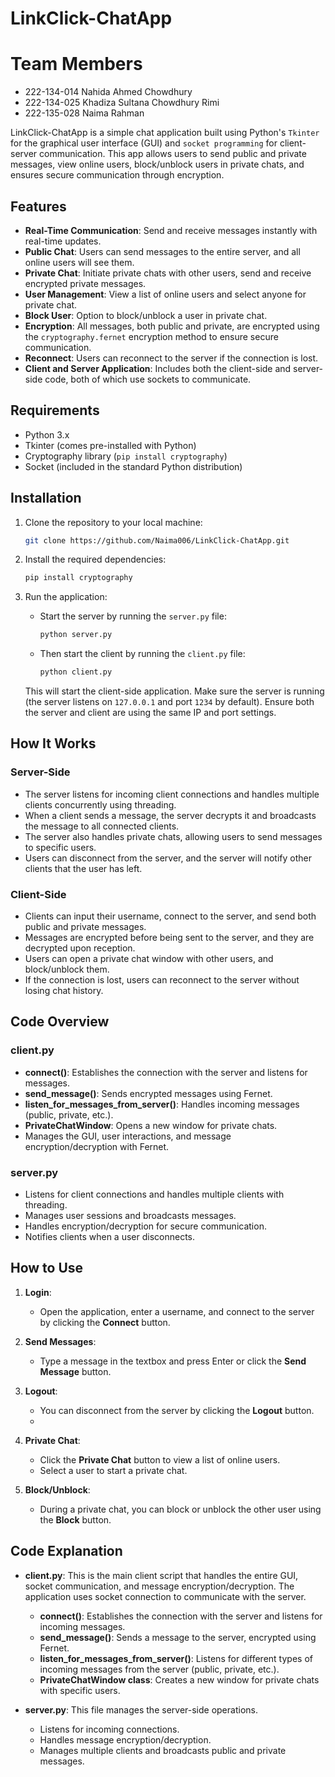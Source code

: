 # LinkClick-ChatApp

# Team Members
- 222-134-014 Nahida Ahmed Chowdhury
- 222-134-025 Khadiza Sultana Chowdhury Rimi
- 222-135-028 Naima Rahman 

LinkClick-ChatApp is a simple chat application built using Python's `Tkinter` for the graphical user interface (GUI) and `socket programming` for client-server communication. This app allows users to send public and private messages, view online users, block/unblock users in private chats, and ensures secure communication through encryption.

## Features
- **Real-Time Communication**: Send and receive messages instantly with real-time updates.
- **Public Chat**: Users can send messages to the entire server, and all online users will see them.
- **Private Chat**: Initiate private chats with other users, send and receive encrypted private messages.
- **User Management**: View a list of online users and select anyone for private chat.
- **Block User**: Option to block/unblock a user in private chat.
- **Encryption**: All messages, both public and private, are encrypted using the `cryptography.fernet` encryption method to ensure secure communication.
- **Reconnect**: Users can reconnect to the server if the connection is lost.
- **Client and Server Application**: Includes both the client-side and server-side code, both of which use sockets to communicate.

## Requirements
- Python 3.x
- Tkinter (comes pre-installed with Python)
- Cryptography library (`pip install cryptography`)
- Socket (included in the standard Python distribution)

## Installation

1. Clone the repository to your local machine:

   ```bash
   git clone https://github.com/Naima006/LinkClick-ChatApp.git
   ```

2. Install the required dependencies:

   ```bash
   pip install cryptography
   ```

3. Run the application:

   - Start the server by running the `server.py` file:

     ```bash
     python server.py
     ```

   - Then start the client by running the `client.py` file:

     ```bash
     python client.py
     ```

   This will start the client-side application. Make sure the server is running (the server listens on `127.0.0.1` and port `1234` by default). Ensure both the server and client are using the same IP and port settings.

## How It Works

### Server-Side
- The server listens for incoming client connections and handles multiple clients concurrently using threading.
- When a client sends a message, the server decrypts it and broadcasts the message to all connected clients.
- The server also handles private chats, allowing users to send messages to specific users.
- Users can disconnect from the server, and the server will notify other clients that the user has left.

### Client-Side
- Clients can input their username, connect to the server, and send both public and private messages.
- Messages are encrypted before being sent to the server, and they are decrypted upon reception.
- Users can open a private chat window with other users, and block/unblock them.
- If the connection is lost, users can reconnect to the server without losing chat history.


## Code Overview

### **client.py**
- **connect()**: Establishes the connection with the server and listens for messages.
- **send_message()**: Sends encrypted messages using Fernet.
- **listen_for_messages_from_server()**: Handles incoming messages (public, private, etc.).
- **PrivateChatWindow**: Opens a new window for private chats.
- Manages the GUI, user interactions, and message encryption/decryption with Fernet.

### **server.py**
- Listens for client connections and handles multiple clients with threading.
- Manages user sessions and broadcasts messages.
- Handles encryption/decryption for secure communication.
- Notifies clients when a user disconnects.


## How to Use

1. **Login**:
   - Open the application, enter a username, and connect to the server by clicking the **Connect** button.

2. **Send Messages**:
   - Type a message in the textbox and press Enter or click the **Send Message** button.

3. **Logout**:
   - You can disconnect from the server by clicking the **Logout** button.
   - 
4. **Private Chat**:
   - Click the **Private Chat** button to view a list of online users.
   - Select a user to start a private chat.
  
5. **Block/Unblock**:
   - During a private chat, you can block or unblock the other user using the **Block** button.


## Code Explanation

- **client.py**: This is the main client script that handles the entire GUI, socket communication, and message encryption/decryption. The application uses socket connection to communicate with the server.
  
  - **connect()**: Establishes the connection with the server and listens for incoming messages.
  - **send_message()**: Sends a message to the server, encrypted using Fernet.
  - **listen_for_messages_from_server()**: Listens for different types of incoming messages from the server (public, private, etc.).
  - **PrivateChatWindow class**: Creates a new window for private chats with specific users.
  
- **server.py**: This file manages the server-side operations.
  - Listens for incoming connections.
  - Handles message encryption/decryption.
  - Manages multiple clients and broadcasts public and private messages.
